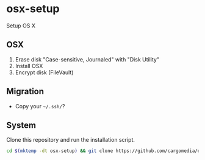 osx-setup
=========

Setup OS X

## OSX
1. Erase disk "Case-sensitive, Journaled" with "Disk Utility"
2. Install OSX
3. Encrypt disk (FileVault)

## Migration
- Copy your `~/.ssh/`?

## System
Clone this repository and run the installation script.
```bash
cd $(mktemp -dt osx-setup) && git clone https://github.com/cargomedia/osx-setup.git . && ./install.sh
```

